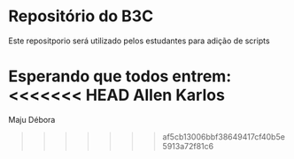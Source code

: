 # Repositório do B3C
Este repositporio será utilizado pelos estudantes para adição de scripts

Esperando que todos entrem:
<<<<<<< HEAD
Allen Karlos 
=======
Maju
Débora

>>>>>>> af5cb13006bbf38649417cf40b5e5913a72f81c6
